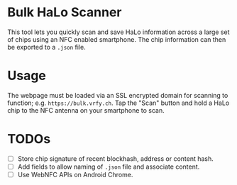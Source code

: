 # Bulk HaLo Scanner

This tool lets you quickly scan and save HaLo information across a large set of chips using an NFC enabled smartphone. The chip information can then be exported to a `.json` file.

# Usage

The webpage must be loaded via an SSL encrypted domain for scanning to function; e.g. `https://bulk.vrfy.ch`. Tap the "Scan" button and hold a HaLo chip to the NFC antenna on your smartphone to scan.

# TODOs

- [ ] Store chip signature of recent blockhash, address or content hash.
- [ ] Add fields to allow naming of `.json` file and associate content.
- [ ] Use WebNFC APIs on Android Chrome.
